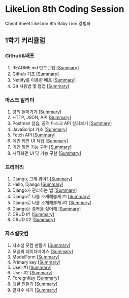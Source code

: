 # LikeLion 8th Coding Session
Cheat Sheet LikeLion 8th Baby Lion 강빙화

## 1학기 커리큘럼
### Github&배포

1. README.md 만드는법 [[Summary](https://github.com/strong-ice/BingCode/blob/master/LikeLion/Unilion_Study/1st_week/%EB%A6%AC%EB%93%9C%EB%AF%B8%EC%9E%91%EC%84%B1%EB%B2%95.md)]
2. Github 기초 [[Summary](https://github.com/strong-ice/BingCode/blob/master/LikeLion/Unilion_Study/1st_week/Github%20%EA%B8%B0%EC%B4%88.md)]
3. Netlify를 이용한 배포 [[Summary](https://github.com/strong-ice/BingCode/blob/master/LikeLion/Unilion_Study/1st_week/Netlify%EB%A5%BC%EC%9D%B4%EC%9A%A9%ED%95%9C%EB%B0%B0%ED%8F%AC.md)]
4. Git 사용법 및 협업 [[Summary](https://github.com/strong-ice/BingCode/blob/master/LikeLion/Unilion_Study/1st_week/Github%EC%82%AC%EC%9A%A9%EB%B2%95%EB%B0%8F%ED%98%91%EC%97%85.md)]

### 마스크 알리미
1. 강의 들어가기 [[Summary](https://github.com/strong-ice/BingCode/blob/master/LikeLion/Unilion_Study/2st_week/%EA%B0%95%EC%9D%98%EB%93%A4%EC%96%B4%EA%B0%80%EA%B8%B0.md)]
2. HTTP, JSON, API [[Summary](https://github.com/strong-ice/BingCode/blob/master/LikeLion/Unilion_Study/2st_week/HTTP%2CJSON%2CAPI.md)]
3. Postman 실습, 공적 마스크 API 살펴보기 [[Summary](https://github.com/strong-ice/BingCode/blob/master/LikeLion/Unilion_Study/2st_week/Postman%EC%8B%A4%EC%8A%B5%2C%EA%B3%B5%EC%A0%81%EB%A7%88%EC%8A%A4%ED%81%ACAPI%EC%82%B4%ED%8E%B4%EB%B3%B4%EA%B8%B0.md)]
4. JavaScript 기초 [[Summary](https://github.com/strong-ice/BingCode/blob/master/LikeLion/Unilion_Study/2st_week/JavaScript%EA%B8%B0%EC%B4%88.md)]
5. Fetch API [[Summary](https://github.com/strong-ice/BingCode/blob/master/LikeLion/Unilion_Study/2st_week/Fetch%20API.md)]
6. 메인 화면 UI 작업 [[Summary](https://github.com/strong-ice/BingCode/blob/master/LikeLion/Unilion_Study/2st_week/%EB%A9%94%EC%9D%B8%ED%99%94%EB%A9%B4UI%EC%9E%91%EC%97%85.md)]
7. 메인 화면 기능 구현 [[Summary](https://github.com/strong-ice/BingCode/blob/master/LikeLion/Unilion_Study/2st_week/%EB%A9%94%EC%9D%B8%ED%99%94%EB%A9%B4%EA%B8%B0%EB%8A%A5%EA%B5%AC%ED%98%84.md)]
8. 시작화면 UI 및 기능 구현 [[Summary](https://github.com/strong-ice/BingCode/blob/master/LikeLion/Unilion_Study/2st_week/%EC%8B%9C%EC%9E%91%ED%99%94%EB%A9%B4UI%EB%B0%8F%EA%B8%B0%EB%8A%A5%EA%B5%AC%ED%98%84.md)]

### 드리머리
1. Django, 그게 뭐야? [[Summary](https://github.com/strong-ice/BingCode/blob/master/LikeLion/Unilion_Study/3st_week/Django%2C%EA%B7%B8%EA%B2%8C%EB%AD%90%EC%95%BC.md)]
2. Hello, Django [[Summary](https://github.com/strong-ice/BingCode/blob/master/LikeLion/Unilion_Study/3st_week/HelloDjango.md)]
3. Django가 관리하는 법 [[Summary](https://github.com/strong-ice/BingCode/blob/master/LikeLion/Unilion_Study/3st_week/Django%EA%B0%80%EA%B4%80%EB%A6%AC%ED%95%98%EB%8A%94%EB%B2%95.md)]
4. Django로 나를 소개해볼게 #1 [[Summary](https://github.com/strong-ice/BingCode/blob/master/LikeLion/Unilion_Study/3st_week/DJango%EB%A1%9C%EB%82%98%EB%A5%BC%EC%86%8C%EA%B0%9C%ED%95%B4%EB%B3%BC%EA%B2%8C1.md)]
5. Django로 나를 소개해볼게 #2 [[Summary](https://github.com/strong-ice/BingCode/blob/master/LikeLion/Unilion_Study/3st_week/Django%EB%A1%9C%EB%82%98%EB%A5%BC%EC%86%8C%EA%B0%9C%ED%95%B4%EB%B3%BC%EA%B2%8C2.md)]
6. Django는 중복을 싫어해 [[Summary](https://github.com/strong-ice/BingCode/blob/master/LikeLion/Unilion_Study/3st_week/Django%EB%8A%94%EC%A4%91%EB%B3%B5%EC%9D%84%EC%8B%AB%EC%96%B4%ED%95%B4.md)]
7. CRUD #1 [[Summary](https://github.com/strong-ice/BingCode/blob/master/LikeLion/Unilion_Study/3st_week/CRUD1.md)]
8. CRUD #2 [[Summary](https://github.com/strong-ice/BingCode/blob/master/LikeLion/Unilion_Study/3st_week/CRUD2.md)]

### 자소설닷컴
1. 자소설 닷컴 만들기 [[Summary](https://github.com/strong-ice/BingCode/blob/master/LikeLion/Unilion_Study/4st_week/%EC%9E%90%EC%86%8C%EC%84%A4%20%EB%8B%B7%EC%BB%B4%20%EB%A7%8C%EB%93%A4%EA%B8%B0.md)]
2. 모델과 데이터베이스 [[Summary](https://github.com/strong-ice/BingCode/blob/master/LikeLion/Unilion_Study/4st_week/%EB%AA%A8%EB%8D%B8%EA%B3%BC%20%EB%8D%B0%EC%9D%B4%ED%84%B0%EB%B2%A0%EC%9D%B4%EC%8A%A4.md)]
3. ModelForm [[Summary](https://github.com/strong-ice/BingCode/blob/master/LikeLion/Unilion_Study/4st_week/ModelForm.md)]
4. Primary key [[Summary](https://github.com/strong-ice/BingCode/blob/master/LikeLion/Unilion_Study/4st_week/PrimaryKey.md)]
5. User #1 [[Summary](https://github.com/strong-ice/BingCode/blob/master/LikeLion/Unilion_Study/4st_week/User1.md)]
6. User #2 [[Summary](https://github.com/strong-ice/BingCode/blob/master/LikeLion/Unilion_Study/4st_week/User2.md)]
7. ForeignKey [[Summary](https://github.com/strong-ice/BingCode/blob/master/LikeLion/Unilion_Study/4st_week/ForeignKey.md)]
8. 댓글 만들기 [[Summary](https://github.com/strong-ice/BingCode/blob/master/LikeLion/Unilion_Study/4st_week/%EB%8C%93%EA%B8%80%EB%A7%8C%EB%93%A4%EA%B8%B0.md)]
9. 글자수 세기 [[Summary](https://github.com/strong-ice/BingCode/blob/master/LikeLion/Unilion_Study/4st_week/%EA%B8%80%EC%9E%90%EC%88%98%EC%84%B8%EA%B8%B0.md)]